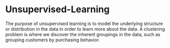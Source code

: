 # Unsupervised-Learning
The purpose of unsupervised learning is to model the underlying structure or distribution in the data in order to learn more about the data. A clustering problem is where we discover the inherent groupings in the data, such as grouping customers by purchasing behavior.

